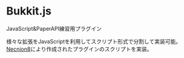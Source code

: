 # Bukkit.js
JavaScript&PaperAPI練習用プラグイン

様々な拡張をJavaScriptを利用してスクリプト形式で分割して実装可能。
[Necnion8](https://github.com/Necnion8)により作成されたプラグインのスクリプトを実装。

